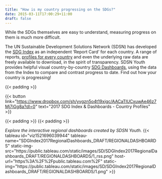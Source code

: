 ```yaml
---
title: "How is my country progressing on the SDGs?"
date: 2015-03-11T17:00:29+11:00
draft: false
---
```



While the SDGs themselves are easy to understand, measuring progress on them is much more difficult.  
  
The UN Sustainable Development Solutions Network (SDSN) has developed the [SDG Index](http://www.sdgindex.org/) as an independent ‘Report Card’ for each country. A range of reports, [profiles for every country](https://www.dropbox.com/sh/yvgzn5o4t19xigc/AACaTlUCxuwAe46z7Mj7iGg8a?dl=0) and even the underlying raw data are freely available to download, in the spirit of transparency. SDSN Youth provides helpful visual country-by-country [SDG Dashboards](https://public.tableau.com/profile/anastasiya.kostomarova#!/vizhome/SDGIndex2017RegionalDashboards_DRAFT/REGIONALDASHBOARDS?publish=yes), using the data from the Index to compare and contrast progress to date. Find out how your country is progressing!

  
{{< padding >}}

{{< button link="https://www.dropbox.com/sh/yvgzn5o4t19xigc/AACaTlUCxuwAe46z7Mj7iGg8a?dl=0" text="2017 SDG Index & Dashboards - Country Profiles" >}}

{{< padding >}}
{{< padding >}}

*Explore the interactive regional dashboards created by SDSN Youth.*
{{< tableau 
id="viz1521696039944" 
tableau-name="SDGIndex2017RegionalDashboards_DRAFT&#47;REGIONALDASHBOARDS" 
static-img-src="https:&#47;&#47;public.tableau.com&#47;static&#47;images&#47;SD&#47;SDGIndex2017RegionalDashboards_DRAFT&#47;REGIONALDASHBOARDS&#47;1_rss.png" host-url="https%3A%2F%2Fpublic.tableau.com%2F" 
static-img="https:&#47;&#47;public.tableau.com&#47;static&#47;images&#47;SD&#47;SDGIndex2017RegionalDashboards_DRAFT&#47;REGIONALDASHBOARDS&#47;1.png" >}}
